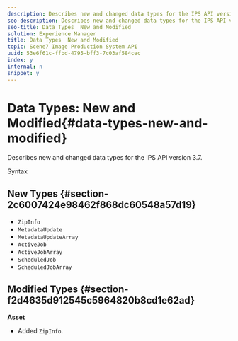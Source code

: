 ```yaml
---
description: Describes new and changed data types for the IPS API version 3.7.
seo-description: Describes new and changed data types for the IPS API version 3.7.
seo-title: Data Types  New and Modified
solution: Experience Manager
title: Data Types  New and Modified
topic: Scene7 Image Production System API
uuid: 53e6f61c-ffbd-4795-bff3-7c03af584cec
index: y
internal: n
snippet: y
---
```


# Data Types: New and Modified{#data-types-new-and-modified}

Describes new and changed data types for the IPS API version 3.7.

 Syntax 

## New Types {#section-2c6007424e98462f868dc60548a57d19}

* `ZipInfo` 
* `MetadataUpdate` 
* `MetadataUpdateArray` 
* `ActiveJob` 
* `ActiveJobArray` 
* `ScheduledJob` 
* `ScheduledJobArray`

## Modified Types {#section-f2d4635d912545c5964820b8cd1e62ad}

**Asset**

* Added `ZipInfo`.


